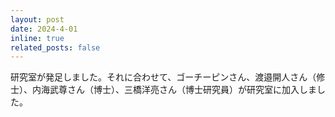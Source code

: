 ```yaml
---
layout: post
date: 2024-4-01
inline: true
related_posts: false
---
```


研究室が発足しました。それに合わせて、ゴーチーピンさん、渡邉開人さん（修士）、内海武尊さん（博士）、三橋洋亮さん（博士研究員）が研究室に加入しました。
